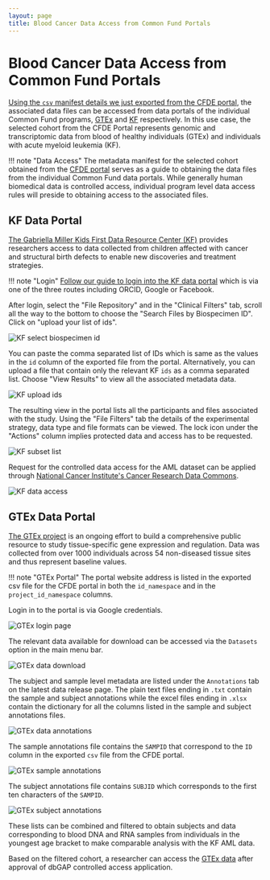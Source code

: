 ```yaml
---
layout: page
title: Blood Cancer Data Access from Common Fund Portals
---
```


# Blood Cancer Data Access from Common Fund Portals

[Using the `csv` manifest details we just exported from the CFDE portal](./blood-cancer-portal-export.md), the associated data files can be accessed from data portals of the individual Common Fund programs, [GTEx](https://gtexportal.org/home/) and [KF](https://kidsfirstdrc.org/) respectively. In this use case, the selected cohort from the CFDE Portal represents genomic and transcriptomic data from blood of healthy individuals (GTEx) and individuals with acute myeloid leukemia (KF).

!!! note "Data Access"
    The metadata manifest for the selected cohort obtained from the [CFDE portal](https://app.nih-cfde.org) serves as a guide to obtaining the data files from the individual Common Fund data portals. While generally human biomedical data is controlled access, individual program level data access rules will preside to obtaining access to the associated files.

## KF Data Portal

[The Gabriella Miller Kids First Data Resource Center (KF)](https://kidsfirstdrc.org/) provides researchers access to data collected from children affected with cancer and structural birth defects to enable new discoveries and treatment strategies.

!!! note "Login"
    [Follow our guide to login into the KF data portal](../../Kids-First/Portal-Setup-And-Permissions/KF_3_KF_Registration.md) which is via one of the three routes including ORCID, Google or Facebook.

After login, select the "File Repository" and in the "Clinical Filters" tab, scroll all the way to the bottom to choose the "Search Files by Biospecimen ID". Click on "upload your list of ids".

![KF select biospecimen id](../../images/KF-select-biospecimen-id.png "KF select biospecimen id")

You can paste the comma separated list of IDs which is same as the values in the `id` column of the exported file from the portal. Alternatively, you can upload a file that contain only the relevant KF `ids` as a comma separated list. Choose "View Results" to view all the associated metadata data.

![KF upload ids](../../images/KF-upload-ids.png "KF upload ids")

The resulting view in the portal lists all the participants and files associated with the study. Using the "File Filters" tab the details of the experimental strategy, data type and file formats can be viewed. The lock icon under the "Actions" column implies protected data and access has to be requested.

![KF subset list](../../images/KF-subset-list.png "KF subset list")

Request for the controlled data access for the AML dataset can be applied through [National Cancer Institute's Cancer Research Data Commons](https://datascience.cancer.gov/data-commons).

![KF data access](../../images/KF-data-access.png "KF data access")

## GTEx Data Portal

[The GTEx project](https://gtexportal.org/home/) is an ongoing effort to build a comprehensive public resource to study tissue-specific gene expression and regulation. Data was collected from over 1000 individuals across 54 non-diseased tissue sites and thus represent baseline values.

!!! note "GTEx Portal"
    The portal website address is listed in the exported csv file for the CFDE portal in both the `id_namespace` and in the `project_id_namespace` columns.

Login in to the portal is via Google credentials.

![GTEx login page](../../images/GTEx-login-page.png "GTEx login page")

The relevant data available for download can be accessed via the `Datasets` option in the main menu bar.

![GTEx data download](../../images/GTEx-data-download.png "GTEx data download")

The subject and sample level metadata are listed under the `Annotations` tab on the latest data release page. The plain text files ending in `.txt` contain the sample and subject annotations while the excel files ending in `.xlsx` contain the dictionary for all the columns listed in the sample and subject annotations files.

![GTEx data annotations](../../images/GTEx-data-annotations.png "GTEx data annotations")

The sample annotations file contains the `SAMPID` that correspond to the `ID` column in the exported `csv` file from the CFDE portal.

![GTEx sample annotations](../../images/GTEx-sample-annotations.png "GTEx sample annotations")

The subject annotations file contains `SUBJID` which corresponds to the first ten characters of the `SAMPID`.

![GTEx subject annotations](../../images/GTEx-subject-annotations.png "GTEx subject annotations")

These lists can be combined and filtered to obtain subjects and data corresponding to blood DNA and RNA samples from individuals in the youngest age bracket to make comparable analysis with the KF AML data.

Based on the filtered cohort, a researcher can access the [GTEx data](https://gtexportal.org/home/protectedDataAccess) after approval of dbGAP controlled access application.
